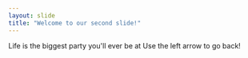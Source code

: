 ```yaml
---
layout: slide
title: "Welcome to our second slide!"
---
```

Life is the biggest party you'll ever be at
Use the left arrow to go back!
